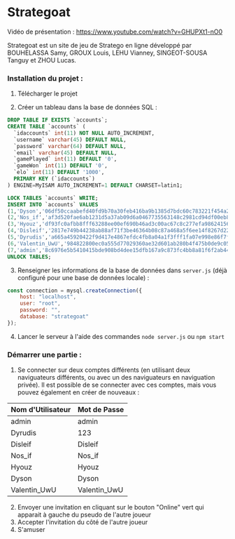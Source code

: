 # Strategoat

Vidéo de présentation : https://www.youtube.com/watch?v=GHUPXt1-nO0

Strategoat est un site de jeu de Stratego en ligne développé par BOUHELASSA Samy, GROUX Louis, LEHU Vianney, SINGEOT-SOUSA Tanguy et ZHOU Lucas.

### Installation du projet :

1. Télécharger le projet

2. Créer un tableau dans la base de données SQL :
```SQL
DROP TABLE IF EXISTS `accounts`;
CREATE TABLE `accounts` (
  `idaccounts` int(11) NOT NULL AUTO_INCREMENT,
  `username` varchar(45) DEFAULT NULL,
  `password` varchar(64) DEFAULT NULL,
  `email` varchar(45) DEFAULT NULL,
  `gamePlayed` int(11) DEFAULT '0',
  `gameWon` int(11) DEFAULT '0',
  `elo` int(11) DEFAULT '1000',
  PRIMARY KEY (`idaccounts`)
) ENGINE=MyISAM AUTO_INCREMENT=1 DEFAULT CHARSET=latin1;

LOCK TABLES `accounts` WRITE;
INSERT INTO `accounts` VALUES
(1,'Dyson','06df50ccaabefd40fd9b70a30feb416ba9b1385d7bdc60c783221f454a21c164','Dyson@strategoat.com',13,6,983),
(2,'Nos_if','af3d520fae6ab1231d5a37ab09d6a0467735563148c2981cd94df00eb889a3aa','Nos_if@strategoat.com',11,5,976),
(3,'Hyouz','df93fc0afbb8fff63288ee00ef690b46ad3c00ac67c8c277efa98624156d04f0','Hyouz@strategoat.com',8,5,1034),
(4,'Disleif','2817e749b44238ab88af71f3be46364b08c87a468a5f6ee14f8267d22f37b985','Disleif@strategoat.com',24,13,1134),
(5,'Dyrudis','a665a45920422f9d417e4867efdc4fb8a04a1f3fff1fa07e998e86f7f7a27ae3','Dyrudis@strategoat.com',48,35,1432),
(6,'Valentin_UwU','984822800ec0a555d77029360ae32d601ab280b4f475b0de9c05bc94cf3203ef','Valentin_UwU@strategoat.com',57,57,1890),
(7,'admin','8c6976e5b5410415bde908bd4dee15dfb167a9c873fc4bb8a81f6f2ab448a918','admin@admin.admin',0,0,9999);
UNLOCK TABLES;
```

3. Renseigner les informations de la base de données dans `server.js` (déjà configuré pour une base de données locale) :
```js
const connection = mysql.createConnection({
    host: "localhost",
    user: "root",
    password: "",
    database: "strategoat"
});
```

4. Lancer le serveur à l'aide des commandes `node server.js` ou `npm start`

### Démarrer une partie :

1. Se connecter sur deux comptes différents (en utilisant deux naviguateurs différents, ou avec un des naviguateurs en naviguation privée). Il est possible de se connecter avec ces comptes, mais vous pouvez également en créer de nouveaux :

Nom d'Utilisateur | Mot de Passe
----------------- | ------------
admin | admin
Dyrudis | 123
Disleif | Disleif
Nos_if | Nos_if
Hyouz | Hyouz
Dyson | Dyson
Valentin_UwU | Valentin_UwU

2. Envoyer une invitation en cliquant sur le bouton "Online" vert qui apparait à gauche du pseudo de l'autre joueur
3. Accepter l'invitation du côté de l'autre joueur
4. S'amuser
